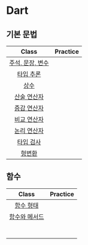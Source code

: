 # Dart

## 기본 문법



| Class | Practice |
| :---: | :------: |
| [주석, 문장, 변수](./Default/DartDefault.md) |  |
| [타입 추론](./Default/Type_Inference.md) |          |
| [상수](./Default/final,const.md)      |          |
| [산술 연산자](./Default/Arithmetic_Operators.md)      |          |
| [증감 연산자](./Default/Increment_Operator.md)      |          |
| [비교 연산자](./Default/Comparison_Operator.md)      |          |
| [논리 연산자](./Default/Logical_Operator.md)      |          |
| [타입 검사](./Default/Type_Inspection.md)      |          |
| [형변환](./Default/Casting.md)      |          |



## 함수



|                 Class                 | Practice |
| :-----------------------------------: | :------: |
|    [함수 형태](./Function/Form.md)    |          |
| [함수와 메서드](./Function/Method.md) |          |
|                                       |          |
|                                       |          |
|                                       |          |
|                                       |          |
|                                       |          |
|                                       |          |
|                                       |          |

